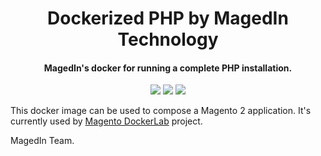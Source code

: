 <h1 align="center">Dockerized PHP by MagedIn Technology</h1>

<div align="center">
  <h4>MagedIn's docker for running a complete PHP installation.</h4>
  <img src="https://img.shields.io/badge/php-5.6/7.x-blue.svg?color=blue&style=for-the-badge"/>
  <a href="https://hub.docker.com/r/magedin/php" target="_blank"><img src="https://img.shields.io/docker/pulls/magedin/php?color=blue&style=for-the-badge"/></a>
  <a href="https://hub.docker.com/r/magedin/php" target="_blank"><img src="https://img.shields.io/docker/cloud/build/magedin/php?color=blue&style=for-the-badge"/></a>
</div>

This docker image can be used to compose a Magento 2 application. It's currently used by [Magento DockerLab](https://github.com/magedin/magento-dockerlab) project.

MagedIn Team.
